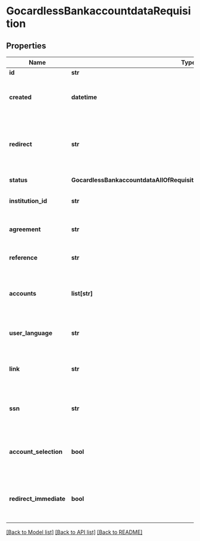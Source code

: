 # GocardlessBankaccountdataRequisition

## Properties
Name | Type | Description | Notes
------------ | ------------- | ------------- | -------------
**id** | **str** |  | [optional] 
**created** | **datetime** | The date &amp; time at which the requisition was created. | [optional] 
**redirect** | **str** | redirect URL to your application after end-user authorization with ASPSP | 
**status** | **GocardlessBankaccountdataAllOfRequisitionGocardlessBankaccountdataStatus** | status of this requisition | [optional] 
**institution_id** | **str** | an Institution ID for this Requisition | 
**agreement** | **str** | EUA associated with this requisition | [optional] 
**reference** | **str** | additional ID to identify the end user | [optional] 
**accounts** | **list[str]** | array of account IDs retrieved within a scope of this requisition | [optional] 
**user_language** | **str** | A two-letter country code (ISO 639-1) | [optional] 
**link** | **str** | link to initiate authorization with Institution | [optional] [default to 'https://ob.gocardless.com/psd2/start/3fa85f64-5717-4562-b3fc-2c963f66afa6/{$INSTITUTION_ID}']
**ssn** | **str** | optional SSN field to verify ownership of the account | [optional] 
**account_selection** | **bool** | option to enable account selection view for the end user | [optional] [default to False]
**redirect_immediate** | **bool** | enable redirect back to the client after account list received | [optional] [default to False]

[[Back to Model list]](../README.md#documentation-for-models) [[Back to API list]](../README.md#documentation-for-api-endpoints) [[Back to README]](../README.md)

